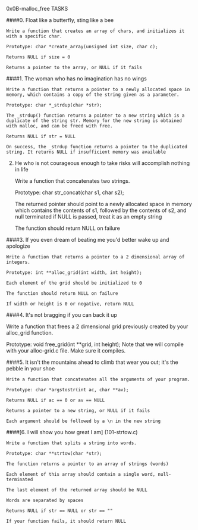 0x0B-malloc_free TASKS

####0. Float like a butterfly, sting like a bee

    Write a function that creates an array of chars, and initializes it with a specific char.

    Prototype: char *create_array(unsigned int size, char c);

    Returns NULL if size = 0

    Returns a pointer to the array, or NULL if it fails

####1. The woman who has no imagination has no wings

    Write a function that returns a pointer to a newly allocated space in memory, which contains a copy of the string given as a parameter.

    Prototype: char *_strdup(char *str);

    The _strdup() function returns a pointer to a new string which is a duplicate of the string str. Memory for the new string is obtained with malloc, and can be freed with free.

    Returns NULL if str = NULL

    On success, the _strdup function returns a pointer to the duplicated string. It returns NULL if insufficient memory was available

2. He who is not courageous enough to take risks will accomplish nothing in life

    Write a function that concatenates two strings.

    Prototype: char str_concat(char s1, char s2);

    The returned pointer should point to a newly allocated space in memory which contains the contents of s1, followed by the contents of s2, and null terminated if NULL is passed, treat it as an empty string

    The function should return NULL on failure

####3. If you even dream of beating me you'd better wake up and apologize

    Write a function that returns a pointer to a 2 dimensional array of integers.

    Prototype: int **alloc_grid(int width, int height);

    Each element of the grid should be initialized to 0

    The function should return NULL on failure

    If width or height is 0 or negative, return NULL

####4. It's not bragging if you can back it up

Write a function that frees a 2 dimensional grid previously created by your alloc_grid function.

Prototype: void free_grid(int **grid, int height); Note that we will compile with your alloc-grid.c file. Make sure it compiles.

####5. It isn't the mountains ahead to climb that wear you out; it's the pebble in your shoe

    Write a function that concatenates all the arguments of your program.

    Prototype: char *argstostr(int ac, char **av);

    Returns NULL if ac == 0 or av == NULL

    Returns a pointer to a new string, or NULL if it fails

    Each argument should be followed by a \n in the new string

####[6. I will show you how great I am] (101-strtow.c)

    Write a function that splits a string into words.

    Prototype: char **strtow(char *str);

    The function returns a pointer to an array of strings (words)

    Each element of this array should contain a single word, null-terminated

    The last element of the returned array should be NULL

    Words are separated by spaces

    Returns NULL if str == NULL or str == ""

    If your function fails, it should return NULL

